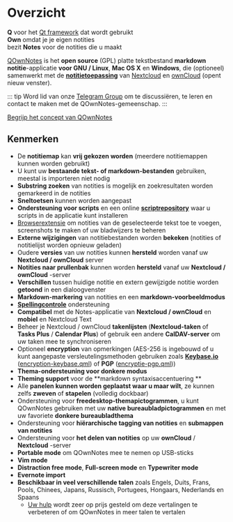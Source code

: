 # Overzicht

<template>
<v-carousel cycle show-arrows-on-hover>
  <v-carousel-item>
    <img src="/screenshots/screenshot.png" alt="Schermafbeelding van QOwnNotes" />
    <div class="sheet">
      Bewerk uw notities met markdown-markering, gekleurde tags en submappen
    </div>
  </v-carousel-item>
  <v-carousel-item>
    <img src="/screenshots/screenshot-minimal.png" alt="Minimaal zicht" />
    <div class="sheet">
      Minimale standaard gebruikersinterface die nog meer kan worden verwijderd
    </div>
  </v-carousel-item>
  <v-carousel-item>
    <img src="/screenshots/screenshot-vertical.png" alt="Verticale weergave" />
    <div class="sheet">
      Bekijk uw notities in een verticale markdown-weergave door de panelen te verplaatsen
    </div>
  </v-carousel-item>
  <v-carousel-item>
    <img src="/screenshots/screenshot-portable-mode.png" alt="Draagbare modus" />
    <div class="sheet">
      Draagbare modus voor USB-sticks
    </div>
  </v-carousel-item>
  <v-carousel-item>
    <img src="/screenshots/screenshot-1col.png" alt="Een kolom" />
    <div class="sheet">
      Alle panelen kunnen worden geplaatst waar u maar wilt
    </div>
  </v-carousel-item>
  <v-carousel-item>
    <img src="/screenshots/screenshot-darkmode.png" alt="screenshot darkmode" />
    <div class="sheet">
      Donkere modus
    </div>
  </v-carousel-item>
  <v-carousel-item>
    <img src="/screenshots/screenshot-distraction-free-mode.png" alt="screenshot-distraction-free-mode" />
    <div class="sheet">
      Afleidingsvrije modus
    </div>
  </v-carousel-item>
  <v-carousel-item>
    <img src="/screenshots/screenshot-encrypted-note-decrypted.png" alt="Let op versleuteling" />
    <div class="sheet">
      Optionele AES-notitie-encryptie (ook scriptbaar)
    </div>
  </v-carousel-item>
  <v-carousel-item>
    <img src="/screenshots/screenshot-encrypted-note.png" alt="Versleutelde notitie" />
    <div class="sheet">
      Versleutelde notities zijn nog steeds tekst
    </div>
  </v-carousel-item>
  <v-carousel-item>
    <img src="/screenshots/screenshot-diff.png" alt="screenshot diff" />
    <div class="sheet">
      Laat het verschil zien tussen notities wanneer deze extern is gewijzigd
    </div>
  </v-carousel-item>
  <v-carousel-item>
    <img src="/screenshots/screenshot-export-print.png" alt="screenshot-export-print" />
    <div class="sheet">
      Let op PDF-export en afdrukken
    </div>
  </v-carousel-item>
  <v-carousel-item>
    <img src="/screenshots/screenshot-freedesktop-theme.png" alt="screenshot-freedesktop-theme" />
    <div class="sheet">
      Pictogrammen via Freedesktop-thema
    </div>
  </v-carousel-item>
  <v-carousel-item>
    <img src="/screenshots/screenshot-other-workspace.png" alt="screenshot-other-workspace" />
    <div class="sheet">
      U kunt verschillende werkruimten hebben
    </div>
  </v-carousel-item>
  <v-carousel-item>
    <img src="/screenshots/screenshot-qml.png" alt="screenshot-qml" />
    <div class="sheet">
      Scriptbaar
    </div>
  </v-carousel-item>
  <v-carousel-item>
    <img src="/screenshots/screenshot-russian.png" alt="screenshot-russian" />
    <div class="sheet">
      Vertaald naar vele talen
    </div>
  </v-carousel-item>
  <v-carousel-item>
    <img src="/screenshots/screenshot-search-in-all-notes.png" alt="screenshot-search-in-all-notes" />
    <div class="sheet">
      Doorzoek alle notities
    </div>
  </v-carousel-item>
  <v-carousel-item>
    <img src="/screenshots/screenshot-search-in-current-note.png" alt="screenshot-search-in-current-note" />
    <div class="sheet">
      Zoek in de huidige notitie
    </div>
  </v-carousel-item>
  <v-carousel-item>
    <img src="/screenshots/screenshot-settings-note-folders.png" alt="screenshot-settings-note-folders" />
    <div class="sheet">
      In staat om meerdere notitiemappen te gebruiken
    </div>
  </v-carousel-item>
  <v-carousel-item>
    <img src="/screenshots/screenshot-todo.png" alt="screenshot-todo" />
    <div class="sheet">
      Beheer uw Todo-lijsten via CalDAV
    </div>
  </v-carousel-item>
  <v-carousel-item>
    <img src="/screenshots/screenshot-trash.png" alt="screenshot-trash" />
    <div class="sheet">
      Beheer verwijderde notities op uw Nextcloud-server
    </div>
  </v-carousel-item>
  <v-carousel-item>
    <img src="/screenshots/screenshot-versioning.png" alt="screenshot-versioning" />
    <div class="sheet">
      Beheer uw notitieversies op uw Nextcloud-server
    </div>
  </v-carousel-item>
</v-carousel>
</template>

<v-divider />

**Q** voor het [Qt framework](https://www.qt.io/) dat wordt gebruikt  
**Own** omdat je je eigen notities   
bezit **Notes** voor de notities die u maakt

<v-divider />

[QOwnNotes](https://www.qownnotes.org/) is het **open source** (GPL) platte tekstbestand **markdown notitie**-applicatie **voor GNU / Linux**, **Mac OS X** en **Windows**, die (optioneel) samenwerkt met de [**notitietoepassing**](https://github.com/nextcloud/notes) van [Nextcloud](https://nextcloud.com/) en [ownCloud](https://owncloud.org/) (opent nieuw venster).

::: tip
Word lid van onze [Telegram Group](https://t.me/QOwnNotes) om te discussiëren, te leren en contact te maken met de QOwnNotes-gemeenschap.
:::

[Begrijp het concept van QOwnNotes](concept.md)

## Kenmerken

- De **notitiemap** kan **vrij gekozen worden** (meerdere notitiemappen kunnen worden gebruikt)
- U kunt uw **bestaande tekst- of markdown-bestanden** gebruiken, meestal is importeren niet nodig
- **Substring zoeken** van notities is mogelijk en zoekresultaten worden gemarkeerd in de notities
- **Sneltoetsen** kunnen worden aangepast
- **Ondersteuning voor scripts** en een online [**scriptrepository**](https://github.com/qownnotes/scripts) waar u scripts in de applicatie kunt installeren
- [Browserextensie](browser-extension.md) om notities van de geselecteerde tekst toe te voegen, screenshots te maken of uw bladwijzers te beheren
- **Externe wijzigingen** van notitiebestanden worden **bekeken** (notities of notitielijst worden opnieuw geladen)
- Oudere **versies** van uw notities kunnen **hersteld** worden vanaf uw **Nextcloud / ownCloud** server
- **Notities naar prullenbak** kunnen worden **hersteld** vanaf uw **Nextcloud / ownCloud** -server
- **Verschillen** tussen huidige notitie en extern gewijzigde notitie worden **getoond** in een dialoogvenster
- **Markdown-markering** van notities en een **markdown-voorbeeldmodus**
- [**Spellingcontrole**](../editor/spellchecking.md) ondersteuning
- **Compatibel** met de Notes-applicatie van **Nextcloud / ownCloud** en **mobiel** en Nextcloud Text
- Beheer je Nextcloud / ownCloud **takenlijsten** (**Nextcloud-taken** of **Tasks Plus** / **Calendar Plus**) of gebruik een andere **CalDAV-server** om uw taken mee te synchroniseren
- Optioneel **encryption** van opmerkingen (AES-256 is ingebouwd of u kunt aangepaste versleutelingsmethoden gebruiken zoals **[Keybase.io](https://keybase.io/)** ([encryption-keybase.qml](https://github.com/pbek/QOwnNotes/blob/develop/doc/scripting/encryption-keybase.qml)) of **PGP** ([encryptie-pgp.qml](https://github.com/pbek/QOwnNotes/blob/develop/doc/scripting/encryption-pgp.qml)))
- **Thema-ondersteuning voor donkere modus**
- **Theming support**  voor de **markdown syntaxisaccentuering **
- Alle **panelen kunnen worden geplaatst waar u maar wilt**, ze kunnen zelfs **zweven** of **stapelen** (volledig dockbaar)
- Ondersteuning voor **freedesktop-themapictogrammen**, u kunt QOwnNotes gebruiken met uw **native bureaubladpictogrammen** en met uw favoriete **donkere bureaubladthema**
- Ondersteuning voor **hiërarchische tagging van notities** en **submappen van notities**
- Ondersteuning voor **het delen van notities** op uw **ownCloud** / **Nextcloud** -server
- **Portable mode** om QOwnNotes mee te nemen op USB-sticks
- **Vim mode**
- **Distraction free mode**, **Full-screen mode** en **Typewriter mode**
- **Evernote import**
- **Beschikbaar in veel verschillende talen** zoals Engels, Duits, Frans, Pools, Chinees, Japans, Russisch, Portugees, Hongaars, Nederlands en Spaans
  - [Uw hulp](../contributing/translation.md) wordt zeer op prijs gesteld om deze vertalingen te verbeteren of om QOwnNotes in meer talen te vertalen

<style>
.sheet {
  position: absolute;
  bottom: 50px;
  background-color: rgba(0,0,0, 0.5);
  color: white;
  text-align: center;
  display: flex;
  align-items:center;
  justify-content:center;
  height: 50px;
  width: 100%;
}

.v-window__next {
  right: 0;
}

@media (max-width: 500px) {
  .v-carousel {
    height: 400px!important;
  }
}

@media (max-width: 350px) {
  .v-carousel {
    height: 250px!important;
  }
}

@media (max-width: 200px) {
  .v-carousel {
    height: 150px!important;
  }
}
</style>
